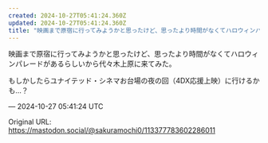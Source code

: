 ```yaml
---
created: 2024-10-27T05:41:24.360Z
updated: 2024-10-27T05:41:24.360Z
title: "映画まで原宿に行ってみようかと思ったけど、思ったより時間がなくてハロウィンパレードがあるらしいから代々木上原に来てみた。もしかしたらユナイテッド・シネマお台場の[...]"
---
```


<p>映画まで原宿に行ってみようかと思ったけど、思ったより時間がなくてハロウィンパレードがあるらしいから代々木上原に来てみた。</p><p>もしかしたらユナイテッド・シネマお台場の夜の回（4DX応援上映）に行けるかも…？</p>

&mdash; 2024-10-27 05:41:24 UTC

Original URL: https://mastodon.social/@sakuramochi0/113377783602286011
